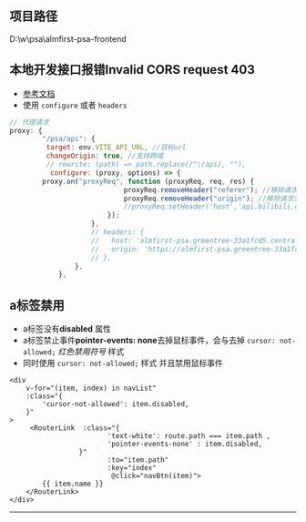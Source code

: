 <!--
 * @Author: sheng.zeng 1218128305@qq.com
 * @Date: 2024-04-11 10:24:25
 * @LastEditors: sheng.zeng 1218128305@qq.com
 * @LastEditTime: 2024-07-18 18:53:10
 * @FilePath: \almfirst-psa-frontend\docs\project\code.md
-->
## 项目路径
D:\w\psa\almfirst-psa-frontend

## 本地开发接口报错Invalid CORS request 403

-   [参考文档][Invalid CORS request 403]
-   使用 `configure` 或者 `headers`

```js
// 代理请求
proxy: {
        "/psa/api": {
         target: env.VITE_API_URL, //目标url
         changeOrigin: true, //支持跨域
         // rewrite: (path) => path.replace(/^\/api/, ""),
          configure: (proxy, options) => {
        proxy.on("proxyReq", function (proxyReq, req, res) {
                            proxyReq.removeHeader("referer"); //移除请求头---最主要是设置这个
                            proxyReq.removeHeader("origin"); //移除请求头---最主要是设置这个
                            //proxyReq.setHeader('host','api.bilibili.com/') //添加请求头
                        });
                    },
                    // headers: {
                    //   host: 'almfirst-psa.greentree-33a1fcd5.centralus.azurecontainerapps.io/', // 和转发url一样 host不带协议头 origin带上
                    //   origin: 'https://almfirst-psa.greentree-33a1fcd5.centralus.azurecontainerapps.io/'
                    // },
                },
            },

```

## a标签禁用

-   a标签没有**disabled** 属性
-   a标签禁止事件**pointer-events: none**去掉鼠标事件，会与去掉 `cursor: not-allowed;` _红色禁用符号_ 样式
-   同时使用 `cursor: not-allowed;` 样式 并且禁用鼠标事件

```vue
<div
    v-for="(item, index) in navList"
    :class="{
        'cursor-not-allowed': item.disabled,
    }"
>
     <RouterLink  :class="{ 
                        'text-white': route.path === item.path , 
                        'pointer-events-none' : item.disabled,
                 }" 
                        :to="item.path" 
                        :key="index"
                         @click="navBtn(item)">
        {{ item.name }}
    </RouterLink>
</div>
```

---

[Invalid CORS request 403]: https://blog.csdn.net/qq_34718221/article/details/135910807
